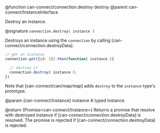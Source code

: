 @function can-connect/connection.destroy destroy
@parent can-connect/InstanceInterface

Destroy an instance.

@signature `connection.destroy( instance )`

Destroys an instance using the `connection` by calling
[can-connect/connection.destroyData].

```javascript
// get an instance
connection.get({id: 5}).then(function( instance ){

  // destroy it
  connection.destroy( instance );
})
```

Note that [can-connect/can/map/map] adds `destroy` to the `instance`
type's prototype.

@param {can-connect/Instance} instance A typed instance.

@return {Promise<can-connect/Instance>} Returns a promise that
resolve with destroyed instance if [can-connect/connection.destroyData] is resolved.  The promise is rejected if [can-connect/connection.destroyData] is rejected.
